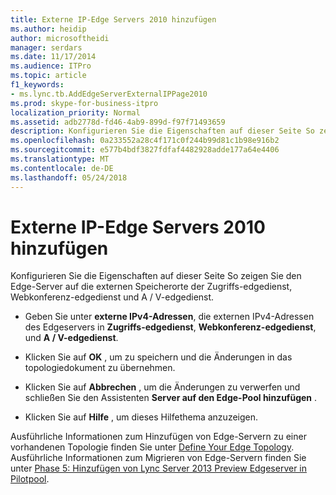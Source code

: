 ```yaml
---
title: Externe IP-Edge Servers 2010 hinzufügen
ms.author: heidip
author: microsoftheidi
manager: serdars
ms.date: 11/17/2014
ms.audience: ITPro
ms.topic: article
f1_keywords:
- ms.lync.tb.AddEdgeServerExternalIPPage2010
ms.prod: skype-for-business-itpro
localization_priority: Normal
ms.assetid: adb2778d-fd46-4ab9-899d-f97f71493659
description: Konfigurieren Sie die Eigenschaften auf dieser Seite So zeigen Sie den Edge-Server auf die externen Speicherorte der Zugriffs-edgedienst, Webkonferenz-edgedienst und A / V-edgedienst.
ms.openlocfilehash: 0a233552a28c4f171c0f244b99d81c1b98e916b2
ms.sourcegitcommit: e577b4bdf3827fdfaf4482928adde177a64e4406
ms.translationtype: MT
ms.contentlocale: de-DE
ms.lasthandoff: 05/24/2018
---
```

# <a name="add-edge-server-external-ip-2010"></a>Externe IP-Edge Servers 2010 hinzufügen
 
Konfigurieren Sie die Eigenschaften auf dieser Seite So zeigen Sie den Edge-Server auf die externen Speicherorte der Zugriffs-edgedienst, Webkonferenz-edgedienst und A / V-edgedienst.
  
- Geben Sie unter **externe IPv4-Adressen**, die externen IPv4-Adressen des Edgeservers in **Zugriffs-edgedienst**, **Webkonferenz-edgedienst**, und **A / V-edgedienst**.
    
- Klicken Sie auf **OK** , um zu speichern und die Änderungen in das topologiedokument zu übernehmen.
    
- Klicken Sie auf **Abbrechen** , um die Änderungen zu verwerfen und schließen Sie den Assistenten **Server auf den Edge-Pool hinzufügen** .
    
- Klicken Sie auf **Hilfe** , um dieses Hilfethema anzuzeigen.
    
Ausführliche Informationen zum Hinzufügen von Edge-Servern zu einer vorhandenen Topologie finden Sie unter [Define Your Edge Topology](http://technet.microsoft.com/library/787b23f1-8fa0-4c37-abf2-c516c5dd66f0.aspx). Ausführliche Informationen zum Migrieren von Edge-Servern finden Sie unter [Phase 5: Hinzufügen von Lync Server 2013 Preview Edgeserver in Pilotpool](http://technet.microsoft.com/library/d2fd0a2f-8fec-4f86-a5b0-7f7d03172016.aspx).
  

